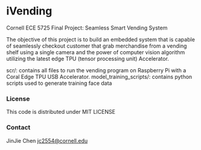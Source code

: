 # iVending
Cornell ECE 5725 Final Project: Seamless Smart Vending System

The objective of this project is to build an embedded system that is capable of seamlessly checkout customer that grab merchandise from a vending shelf using a single camera and the power of computer vision algorithm utilizing the latest edge TPU (tensor processing unit) Accelerator.


scr/: contains all files to run the vending program on Raspberry Pi with a Coral Edge TPU USB Accelerator.
model_training_scripts/: contains python scripts used to generate training face data

### License
This code is distributed under MIT LICENSE

### Contact
JinJie Chen jc2554@cornell.edu
